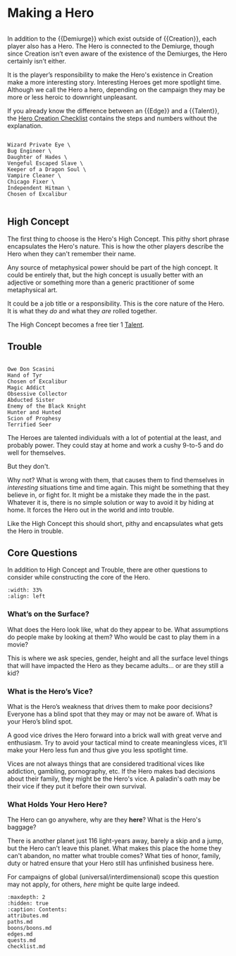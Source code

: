 # Making a Hero


```{image} ../_static/hero.jpg
```

In addition to the {{Demiurge}} which exist outside of
{{Creation}}, each player also has a Hero. The Hero is
connected to the Demiurge, though since Creation isn’t
even aware of the existence of the Demiurges, the Hero
certainly isn’t either.

It is the player’s responsibility to make the Hero's 
existence in Creation make a more interesting story. 
Interesting Heroes get more spotlight time.
Although we call the Hero a hero,
depending on the campaign they may be more or less
heroic to downright unpleasant.

If you already know the difference between 
an {{Edge}} and a {{Talent}}, the 
[Hero Creation Checklist](checklist.md)
contains the steps and numbers without
the explanation.

```{sidebar} Sample High Concepts

Wizard Private Eye \
Bug Engineer \
Daughter of Hades \
Vengeful Escaped Slave \
Keeper of a Dragon Soul \
Vampire Cleaner \
Chicago Fixer \
Independent Hitman \
Chosen of Excalibur


```

## High Concept

The first thing to choose is the Hero's High Concept.
This pithy short phrase encapsulates the Hero's 
nature.  This is how the other players describe the 
Hero when they can't remember their name. 

Any source of metaphysical power should be part 
of the high concept.  It could be entirely that, but 
the high concept is usually better with an adjective
or something more than a generic practitioner of some
metaphysical art.

It could be a job title or a responsibility.  This is
the core nature of the Hero.  It is what they *do*
and what they *are* rolled together.

The High Concept becomes a free tier 1 
[Talent](boons/talents.md).

## Trouble

```{sidebar} Sample Troubles

Owe Don Scasini  
Hand of Tyr  
Chosen of Excalibur  
Magic Addict  
Obsessive Collector  
Abducted Sister  
Enemy of the Black Knight  
Hunter and Hunted  
Scion of Prophesy  
Terrified Seer  
```


The Heroes are talented individuals with a lot of potential
at the least, and probably power.  They could stay at home 
and work a cushy 9-to-5 and do well for themselves.

But they don't.

Why not?  What is wrong with them, that causes them to find 
themselves in *interesting* situations time and time again. This 
might be something that they believe in, or fight for.
It might be a mistake they made the in the past. 
Whatever it is, there is no simple solution or way to avoid it by 
hiding at home.  It forces the Hero out in the world and 
into trouble. 

Like the High Concept this should short, pithy and
encapsulates what gets the Hero in trouble.

## Core Questions

In addition to High Concept and Trouble, there are 
other questions to consider while constructing the core
of the Hero.  

```{image} ../_static/mirror.jpg
:width: 33%
:align: left
```


### What’s on the Surface?

What does the Hero look like, what do they appear to be.
What assumptions do people make by looking at them?
Who would be cast to play them in a movie? 

This is where we ask species, gender, height and all
the surface level things that will have impacted the 
Hero as they became adults... or are they still a kid?

### What is the Hero’s Vice?

What is the Hero’s weakness that drives them to make
poor decisions? Everyone has a blind spot that they
may or may not be aware of. What is your Hero’s
blind spot. 

A good vice drives the Hero forward into a
brick wall with great verve and enthusiasm. Try to
avoid your tactical mind to create meaningless vices,
it’ll make your Hero less fun and thus give you less
spotlight time.

Vices are not always things that are considered 
traditional vices like addiction, gambling, pornography, 
etc.  If the Hero makes bad decisions about their family, 
they might be the Hero's vice.  A paladin's oath may be 
their vice if they put it before their own survival.

### What Holds Your Hero Here?

The Hero can go anywhere, why are they **here**?
What is the Hero's baggage?

There is another planet just 116 light-years away,
barely a skip and a jump, but the Hero can't leave
this planet. 
What makes this place the home they can't abandon, no 
matter what trouble comes? 
What ties of honor, family, duty or hatred ensure that
your Hero still has unfinished business here. 

For
campaigns of global (universal/interdimensional)
scope this question may not apply, for others, *here*
might be quite large indeed.


```{toctree}
:maxdepth: 2
:hidden: true
:caption: Contents:
attributes.md
paths.md
boons/boons.md
edges.md
quests.md
checklist.md
```